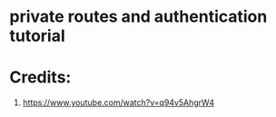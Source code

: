 # private routes and authentication tutorial


# Credits:
  1. https://www.youtube.com/watch?v=q94v5AhgrW4
  
